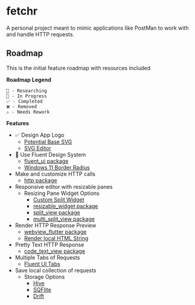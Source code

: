 # fetchr

A personal project meant to mimic applications like PostMan to work with and handle HTTP requests.

## Roadmap

This is the initial feature roadmap with resources included

**Roadmap Legend**

```
💭 - Researching
🚧 - In Progress
✅ - Completed
❌ - Removed
⚠️ - Needs Rework
```

**Features**
- ✅ Design App Logo
  - [Potential Base SVG](https://www.onlinewebfonts.com/icon/233163)
  - [SVG Editor](https://pixelied.com/)
- 🚧 Use Fluent Design System
  - [fluent_ui package](https://pub.dev/packages/fluent_ui)
  - [Windows 11 Border Radius](https://docs.microsoft.com/en-us/windows/apps/design/signature-experiences/geometry  )
- Make and customize HTTP calls
  - [http package](https://pub.dev/packages/http)
- Responsive editor with resizable panes
  - Resizing Pane Widget Options
    - [Custom Split Widget](https://github.com/flutter/flutter/issues/64768#issuecomment-796046588)
    - [resizable_widget package](https://pub.dev/packages/resizable_widget)
    - [split_view package](https://pub.dev/packages/split_view)
    - [multi_split_view package](https://pub.dev/packages/multi_split_view)
- Render HTTP Response Preview
  - [webview_flutter package](https://pub.dev/packages/webview_flutter)
  - [Render local HTML String](https://stackoverflow.com/questions/53831312/how-to-render-a-local-html-file-with-flutter-dart-webview)
- Pretty Text HTTP Response
  - [code_text_view package](https://pub.dev/packages/code_text_field)
- Multiple Tabs of Requests
  - [Fluent UI Tabs](https://pub.dev/packages/fluent_ui#tab-view)
- Save local collection of requests
  - Storage Options
    - [Hive](https://pub.dev/packages/hive)
    - [SQFlite](https://pub.dev/packages/sqflite_common_ffi)
    - [Drift](https://pub.dev/packages/drift)